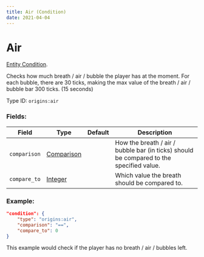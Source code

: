 ```yaml
---
title: Air (Condition)
date: 2021-04-04
---
```

# Air

[Entity Condition](../entity_conditions.md).

Checks how much breath / air / bubble the player has at the moment. For each bubble, there are 30 ticks, making the max value of the breath / air / bubble bar 300 ticks. (15 seconds)

Type ID: `origins:air`

### Fields:

Field  | Type | Default | Description
-------|------|---------|-------------
`comparison` | [Comparison](../data_types/comparison.md) | |  How the breath / air / bubble bar (in ticks) should be compared to the specified value.
`compare_to` | [Integer](../data_types/integer.md) | | Which value the breath should be compared to.

### Example:
```json
"condition": {
    "type": "origins:air",
    "comparison": "==",
    "compare_to": 0
}
```
This example would check if the player has no breath / air / bubbles left.